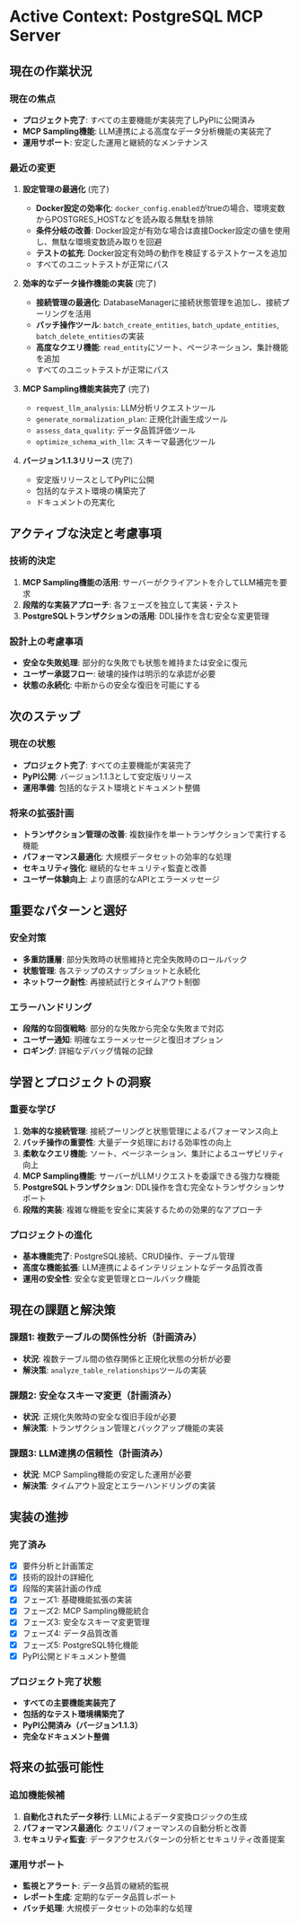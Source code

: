 # Active Context: PostgreSQL MCP Server

## 現在の作業状況

### 現在の焦点
- **プロジェクト完了**: すべての主要機能が実装完了しPyPIに公開済み
- **MCP Sampling機能**: LLM連携による高度なデータ分析機能の実装完了
- **運用サポート**: 安定した運用と継続的なメンテナンス

### 最近の変更
1. **設定管理の最適化** (完了)
   - **Docker設定の効率化**: `docker_config.enabled`がtrueの場合、環境変数からPOSTGRES_HOSTなどを読み取る無駄を排除
   - **条件分岐の改善**: Docker設定が有効な場合は直接Docker設定の値を使用し、無駄な環境変数読み取りを回避
   - **テストの拡充**: Docker設定有効時の動作を検証するテストケースを追加
   - すべてのユニットテストが正常にパス

2. **効率的なデータ操作機能の実装** (完了)
   - **接続管理の最適化**: DatabaseManagerに接続状態管理を追加し、接続プーリングを活用
   - **バッチ操作ツール**: `batch_create_entities`, `batch_update_entities`, `batch_delete_entities`の実装
   - **高度なクエリ機能**: `read_entity`にソート、ページネーション、集計機能を追加
   - すべてのユニットテストが正常にパス

2. **MCP Sampling機能実装完了** (完了)
   - `request_llm_analysis`: LLM分析リクエストツール
   - `generate_normalization_plan`: 正規化計画生成ツール
   - `assess_data_quality`: データ品質評価ツール
   - `optimize_schema_with_llm`: スキーマ最適化ツール

3. **バージョン1.1.3リリース** (完了)
   - 安定版リリースとしてPyPIに公開
   - 包括的なテスト環境の構築完了
   - ドキュメントの充実化

## アクティブな決定と考慮事項

### 技術的決定
1. **MCP Sampling機能の活用**: サーバーがクライアントを介してLLM補完を要求
2. **段階的な実装アプローチ**: 各フェーズを独立して実装・テスト
3. **PostgreSQLトランザクションの活用**: DDL操作を含む安全な変更管理

### 設計上の考慮事項
- **安全な失敗処理**: 部分的な失敗でも状態を維持または安全に復元
- **ユーザー承認フロー**: 破壊的操作は明示的な承認が必要
- **状態の永続化**: 中断からの安全な復旧を可能にする

## 次のステップ

### 現在の状態
- **プロジェクト完了**: すべての主要機能が実装完了
- **PyPI公開**: バージョン1.1.3として安定版リリース
- **運用準備**: 包括的なテスト環境とドキュメント整備

### 将来の拡張計画
- **トランザクション管理の改善**: 複数操作を単一トランザクションで実行する機能
- **パフォーマンス最適化**: 大規模データセットの効率的な処理
- **セキュリティ強化**: 継続的なセキュリティ監査と改善
- **ユーザー体験向上**: より直感的なAPIとエラーメッセージ

## 重要なパターンと選好

### 安全対策
- **多重防護層**: 部分失敗時の状態維持と完全失敗時のロールバック
- **状態管理**: 各ステップのスナップショットと永続化
- **ネットワーク耐性**: 再接続試行とタイムアウト制御

### エラーハンドリング
- **段階的な回復戦略**: 部分的な失敗から完全な失敗まで対応
- **ユーザー通知**: 明確なエラーメッセージと復旧オプション
- **ロギング**: 詳細なデバッグ情報の記録

## 学習とプロジェクトの洞察

### 重要な学び
1. **効率的な接続管理**: 接続プーリングと状態管理によるパフォーマンス向上
2. **バッチ操作の重要性**: 大量データ処理における効率性の向上
3. **柔軟なクエリ機能**: ソート、ページネーション、集計によるユーザビリティ向上
4. **MCP Sampling機能**: サーバーがLLMリクエストを委譲できる強力な機能
5. **PostgreSQLトランザクション**: DDL操作を含む完全なトランザクションサポート
6. **段階的実装**: 複雑な機能を安全に実装するための効果的なアプローチ

### プロジェクトの進化
- **基本機能完了**: PostgreSQL接続、CRUD操作、テーブル管理
- **高度な機能拡張**: LLM連携によるインテリジェントなデータ品質改善
- **運用の安全性**: 安全な変更管理とロールバック機能

## 現在の課題と解決策

### 課題1: 複数テーブルの関係性分析（計画済み）
- **状況**: 複数テーブル間の依存関係と正規化状態の分析が必要
- **解決策**: `analyze_table_relationships`ツールの実装

### 課題2: 安全なスキーマ変更（計画済み）
- **状況**: 正規化失敗時の安全な復旧手段が必要
- **解決策**: トランザクション管理とバックアップ機能の実装

### 課題3: LLM連携の信頼性（計画済み）
- **状況**: MCP Sampling機能の安定した運用が必要
- **解決策**: タイムアウト設定とエラーハンドリングの実装

## 実装の進捗

### 完了済み
- [x] 要件分析と計画策定
- [x] 技術的設計の詳細化
- [x] 段階的実装計画の作成
- [x] フェーズ1: 基礎機能拡張の実装
- [x] フェーズ2: MCP Sampling機能統合
- [x] フェーズ3: 安全なスキーマ変更管理
- [x] フェーズ4: データ品質改善
- [x] フェーズ5: PostgreSQL特化機能
- [x] PyPI公開とドキュメント整備

### プロジェクト完了状態
- **すべての主要機能実装完了**
- **包括的なテスト環境構築完了**
- **PyPI公開済み（バージョン1.1.3）**
- **完全なドキュメント整備**

## 将来の拡張可能性

### 追加機能候補
1. **自動化されたデータ移行**: LLMによるデータ変換ロジックの生成
2. **パフォーマンス最適化**: クエリパフォーマンスの自動分析と改善
3. **セキュリティ監査**: データアクセスパターンの分析とセキュリティ改善提案

### 運用サポート
- **監視とアラート**: データ品質の継続的監視
- **レポート生成**: 定期的なデータ品質レポート
- **バッチ処理**: 大規模データセットの効率的な処理
